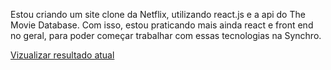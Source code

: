  Estou criando um site clone da Netflix, utilizando react.js e a api do The Movie Database. Com isso, estou praticando mais ainda react e front end no geral, para poder começar trabalhar com essas tecnologias na Synchro.

<a href="https://clone-netflix-drab-nu.vercel.app/">Vizualizar resultado atual<a/>
